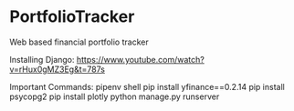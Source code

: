 # PortfolioTracker
Web based financial portfolio tracker

Installing Django:
https://www.youtube.com/watch?v=rHux0gMZ3Eg&t=787s

Important Commands:
pipenv shell
pip install yfinance==0.2.14
pip install psycopg2
pip install plotly
python manage.py runserver

